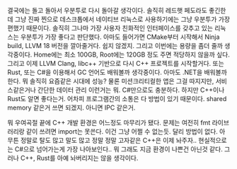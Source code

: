 결국에는 돌고 돌아서 우분투로 다시 돌아갈 생각이다. 솔직히 레드햇 페도라도 좋긴한데 그냥 진짜 찐으로 데스크톱에서 네이티브 리눅스로 사용하기에는 그냥 우분투가 가장 편했기 때문이다. 솔직히 그나마 가장 사용자 친화적인 인터페이스를 갖추고 있는 리눅스는 우분투가 가장 좋다고 판단했다. 아마도 들어가면 CMake부터 시작해서 Ninja build, LLVM 18 버전을 깔아줄거다. 쉽지 않겠지. 그리고 이번에는 용량을 좀더 줄까 생각중이다. Home에는 최소 100GB, Root에는 120GB 정도 주면 적당하지 않을까 싶다. 그리고 이제 LLVM Clang, libc++ 기반으로 다시 C++ 프로젝트를 시작할거다. 또는 Rust, 또는 C#을 이용해서 GC 언어도 배워볼까 생각중이다. 아마도 .NET을 배워볼까 한다. 뭐 솔직히 요즘같은 시대에 성능? 물론 미션크리티컬한 앱은 그걸 따지지만, 서비스같은거나 간단한 데이터 관리 이런거는 뭐. C#만으로도 충분하다. 하지만 C++이나 Rust도 알면 좋다는거. 어차피 프로그램간의 소통은 다 방법이 있기 때문이다. shared memory 같은거 쓰면 되겠지. 아니면 IPC 같은거.

뭐 우여곡절 끝에 C++ 개발 환경은 어느정도 마무리가 됐다. 문제는 여전히 fmt 라이브러리랑 같이 쓰려면 import는 못쓴다. 이건 그냥 어쩔 수 없는듯. 달리 방법이 없다. 아무튼 정말로 탈도 많고 말도 많고 정말 정말 고자같은 C++은 이제 놔주자.. 현실적으로는 C#으로 넘어가는게 가장 나아보인다.. 뭐 그래도 지금 환경이 나쁜건 아닌것 같다. 그러나 C++, Rust를 아예 놔버리지는 않을 생각이다. 